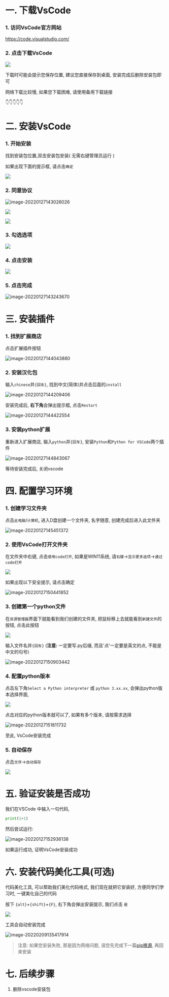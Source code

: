 # 一. 下载VsCode

### 1. 访问VsCode官方网站

https://code.visualstudio.com/

### 2. 点击下载VsCode

![](https://img.xbtx666.cn/blogs/image-20220126110218181.png)

下载时可能会提示您保存位置, 建议您直接保存到桌面, 安装完成后删除安装包即可

网络下载比较慢, 如果您下载困难, 请使用备用下载链接

👇👇👇👇👇

# 二. 安装VsCode

### 1. 开始安装

找到安装包位置,双击安装包安装( 无需右键管理员运行 )

如果出现下面的提示框, 请点击`确定`

![](https://img.xbtx666.cn/blogs/image-20220126111005965.png)

### 2. 同意协议

![image-20220127143026026](https://img.xbtx666.cn/blogs/image-20220127143026026.png)

![](https://img.xbtx666.cn/blogs/image-20220209124022778.png)

![](https://img.xbtx666.cn/blogs/image-20220209124113127.png)

### 3. 勾选选项

![](https://img.xbtx666.cn/blogs/image-20220127143125148.png)

### 4. 点击安装

![](https://img.xbtx666.cn/blogs/image-20220127143155091.png)

### 5. 点击完成

![image-20220127143243670](https://img.xbtx666.cn/blogs/image-20220127143243670.png)

# 三. 安装插件

### 1. 找到扩展商店

点击扩展插件按钮

![image-20220127144043880](https://img.xbtx666.cn/blogs/image-20220127144043880.png)

### 2. 安装汉化包

输入`chinese`并`{回车}`, 找到中文(简体)并点击后面的`install`

![image-20220127144209406](https://img.xbtx666.cn/blogs/image-20220127144209406.png)

安装完成后, **右下角**会弹出提示框, 点击`Restart`

![image-20220127144422554](https://img.xbtx666.cn/blogs/image-20220127144422554.png)

### 3. 安装python扩展

重新进入扩展商店, 输入`python`并`{回车}`, 安装`Python`和`Python for VSCode`两个插件

![image-20220127144843067](https://img.xbtx666.cn/blogs/image-20220127144843067.png)

等待安装完成后, 关闭vscode

# 四. 配置学习环境

### 1. 创建学习文件夹

点击`此电脑`/`计算机`, 进入D盘创建一个文件夹, 名字随意, 创建完成后进入此文件夹

![image-20220127145451372](https://img.xbtx666.cn/blogs/image-20220127145451372.png)



### 2. 使用VsCode打开文件夹

在文件夹中右键, 点击`使用code打开`, 如果是WIN11系统, 请`右键`->`显示更多选项`->`通过code打开`

![](https://img.xbtx666.cn/blogs/image-20220127150242885.png)

如果出现以下安全提示, 请点击确定

![image-20220127150441852](https://img.xbtx666.cn/blogs/image-20220127150441852.png)

### 3. 创建第一个python文件

在`资源管理器`界面下就能看到我们创建的文件夹, 把鼠标移上去就能看到`新建文件`的按钮, 点击此按钮

![](https://img.xbtx666.cn/blogs/image-20220127150626625.png)

输入文件名并`{回车}` (**注意:** 一定要写.py后缀, 而且'点'一定要是英文的点, 不能是中文的句号)

![image-20220127150903442](https://img.xbtx666.cn/blogs/image-20220127150903442.png)



### 4. 配置python版本

点击左下角`Select a Python interpreter` 或 `python 3.xx.xx`, 会弹出python版本选择界面, 

![](https://img.xbtx666.cn/blogs/image-20220209124710059.png)

点击对应的python版本就可以了, 如果有多个版本, 请按需求选择

![image-20220127151811732](https://img.xbtx666.cn/blogs/image-20220127151811732.png)

至此, VsCode安装完成

### 5. 自动保存

点击`文件`->`自动保存`

![](https://img.xbtx666.cn/blogs/image-20220127152510810.png)



# 五. 验证安装是否成功

我们在VSCode 中输入一句代码,

```python
print(1+1)
```

 然后尝试运行:

![image-20220127152936138](https://img.xbtx666.cn/blogs/image-20220127152936138.png)

如果运行成功, 证明VsCode安装成功

# 六. 安装代码美化工具(可选)

代码美化工具, 可以帮助我们美化代码格式, 我们现在就把它安装好, 方便同学们学习时, 一键美化自己的代码

按下 `{alt}`+`{shift}`+`{F}`, 右下角会弹出安装提示, 我们点击 `是`

![](https://img.xbtx666.cn/blogs/image-20220209135249110.png)

工具会自动安装完成

![image-20220209135417914](https://img.xbtx666.cn/blogs/image-20220209135417914.png)

> 注意: 如果您安装失败, 那是因为网络问题,  请您先完成下一篇[pip换源](https://xbtx666.cn/35), 再回来安装

# 七. 后续步骤

1. 删除vscode安装包